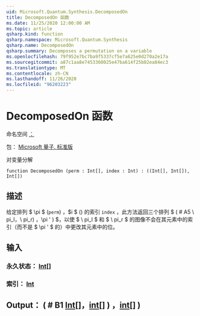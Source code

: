 ```yaml
---
uid: Microsoft.Quantum.Synthesis.DecomposedOn
title: DecomposedOn 函数
ms.date: 11/25/2020 12:00:00 AM
ms.topic: article
qsharp.kind: function
qsharp.namespace: Microsoft.Quantum.Synthesis
qsharp.name: DecomposedOn
qsharp.summary: Decomposes a permutation on a variable
ms.openlocfilehash: 79f952e7bc7ba9f5337cf5e7a625e0d270a2e17a
ms.sourcegitcommit: a87c1aa8e7453360025e47ba614f25b02ea84ec3
ms.translationtype: MT
ms.contentlocale: zh-CN
ms.lasthandoff: 11/26/2020
ms.locfileid: "96203223"
---
```

# <a name="decomposedon-function"></a>DecomposedOn 函数

命名空间 [：](xref:Microsoft.Quantum.Synthesis)

包： [Microsoft 量子. 标准版](https://nuget.org/packages/Microsoft.Quantum.Standard)


对变量分解

```qsharp
function DecomposedOn (perm : Int[], index : Int) : ((Int[], Int[]), Int[])
```


## <a name="description"></a>描述

给定排列 $ \pi $ (`perm`) ，$i $ () 的索引 `index` ，此方法返回三个排列 $ ( # A5 \ pi_l，\ pi_r) ，\pi ' ) $，以使 $ \ pi_l $ 和 $ \ pi_r $ 的图像不会在其元素中的索引（而不是 $ \pi ' $ 的）中更改其元素中的位。

## <a name="input"></a>输入

### <a name="perm--int"></a>永久状态： [Int](xref:microsoft.quantum.lang-ref.int)[]




### <a name="index--int"></a>索引： [Int](xref:microsoft.quantum.lang-ref.int)





## <a name="output--intintint"></a>Output： ( # B1 [Int](xref:microsoft.quantum.lang-ref.int)[]，[int](xref:microsoft.quantum.lang-ref.int)[] ) ，[int](xref:microsoft.quantum.lang-ref.int)[] ) 

